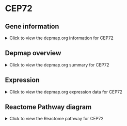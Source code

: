 <h1>CEP72</h1>

<h2>Gene information</h2>
<details>
  <summary>Click to view the depmap.org information for CEP72</summary>
  <p><a href="https://depmap.org/portal/gene/CEP72?tab=about" target="_BLANK">Open page in a new tab...</a></p>
  <iframe src="https://depmap.org/portal/gene/CEP72?tab=about" style="border:none;width:100%;height:800px"></iframe>
</details>

<h2>Depmap overview</h2>
<details>
  <summary>Click to view the depmap.org summary for CEP72</summary>
  <p><a href="https://depmap.org/portal/gene/CEP72?tab=overview" target="_BLANK">Open page in a new tab...</a></p>
  <iframe src="https://depmap.org/portal/gene/CEP72?tab=overview" style="border:none;width:100%;height:800px"></iframe>
</details>

<h2>Expression</h2>
<details>
  <summary>Click to view the depmap.org expression data for CEP72</summary>
  <p><a href="https://depmap.org/portal/gene/CEP72?tab=characterization" target="_BLANK">Open page in a new tab...</a></p>
  <iframe src="https://depmap.org/portal/gene/CEP72?tab=characterization" style="border:none;width:100%;height:800px"></iframe>
</details>



<h2>Reactome Pathway diagram</h2>
<details>
  <summary>Click to view the Reactome pathway for CEP72</summary>
  <p><a href="https://reactome.org/PathwayBrowser/#/R-HSA-8854518" target="_BLANK">Open page in a new tab...</a></p>
  <p>AURKA Activation by TPX2</p>
<iframe src="https://reactome.org/PathwayBrowser/#/R-HSA-8854518" style="border:none;width:100%;height:800px"></iframe>
</details>




